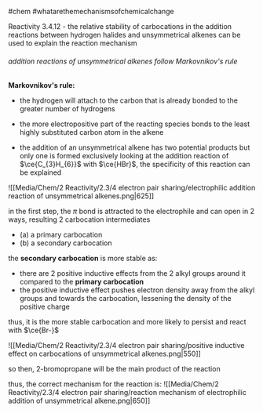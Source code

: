 #chem #whatarethemechanismsofchemicalchange 

Reactivity 3.4.12 - the relative stability of carbocations in the addition reactions between hydrogen halides and unsymmetrical alkenes can be used to explain the reaction mechanism

###### addition reactions of unsymmetrical alkenes follow Markovnikov's rule
**Markovnikov's rule:**

- the hydrogen will attach to the carbon that is already bonded to the greater number of hydrogens
- the more electropositive part of the reacting species bonds to the least highly substituted carbon atom in the alkene


- the addition of an unsymmetrical alkene has two potential products but only one is formed exclusively
looking at the addition reaction of $\ce{C_{3}H_{6}}$ with $\ce{HBr}$, the specificity of this reaction can be explained

![[Media/Chem/2 Reactivity/2.3/4 electron pair sharing/electrophilic addition reaction of unsymmetrical alkenes.png|625]]

in the first step, the $\pi$ bond is attracted to the electrophile and can open in 2 ways, resulting 2 carbocation intermediates
- (a) a primary carbocation
- (b) a secondary carbocation

the **secondary carbocation** is more stable as:
- there are 2 positive inductive effects from the 2 alkyl groups around it compared to the **primary carbocation**
- the positive inductive effect pushes electron density away from the alkyl groups and towards the carbocation, lessening the density of the positive charge

thus, it is the more stable carbocation and more likely to persist and react with $\ce{Br-}$

![[Media/Chem/2 Reactivity/2.3/4 electron pair sharing/positive inductive effect on carbocations of unsymmetrical alkenes.png|550]]

so then, 2-bromopropane will be the main product of the reaction

thus, the correct mechanism for the reaction is:
![[Media/Chem/2 Reactivity/2.3/4 electron pair sharing/reaction mechanism of electrophilic addition of unsymmetrical alkene.png|650]]